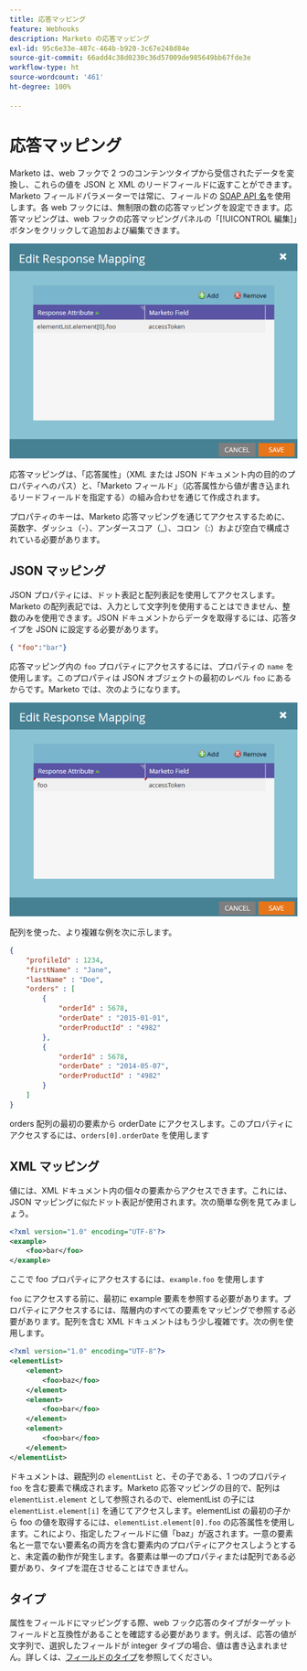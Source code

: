```yaml
---
title: 応答マッピング
feature: Webhooks
description: Marketo の応答マッピング
exl-id: 95c6e33e-487c-464b-b920-3c67e248d84e
source-git-commit: 66add4c38d0230c36d57009de985649bb67fde3e
workflow-type: ht
source-wordcount: '461'
ht-degree: 100%

---
```


# 応答マッピング

Marketo は、web フックで 2 つのコンテンツタイプから受信されたデータを変換し、これらの値を JSON と XML のリードフィールドに返すことができます。Marketo フィールドパラメーターでは常に、フィールドの [SOAP API 名](../rest-api/fields.md)を使用します。各 web フックには、無制限の数の応答マッピングを設定できます。応答マッピングは、web フックの応答マッピングパネルの「[!UICONTROL 編集]」ボタンをクリックして追加および編集できます。

![応答マッピング](assets/response-mapping.png)

応答マッピングは、「応答属性」（XML または JSON ドキュメント内の目的のプロパティへのパス）と、「Marketo フィールド」（応答属性から値が書き込まれるリードフィールドを指定する）の組み合わせを通じて作成されます。

プロパティのキーは、Marketo 応答マッピングを通じてアクセスするために、英数字、ダッシュ（-）、アンダースコア（_）、コロン（:）および空白で構成されている必要があります。

## JSON マッピング

JSON プロパティには、ドット表記と配列表記を使用してアクセスします。Marketo の配列表記では、入力として文字列を使用することはできません、整数のみを使用できます。JSON ドキュメントからデータを取得するには、応答タイプを JSON に設定する必要があります。

```json
{ "foo":"bar"}
```

応答マッピング内の `foo` プロパティにアクセスするには、プロパティの `name` を使用します。このプロパティは JSON オブジェクトの最初のレベル `foo` にあるからです。Marketo では、次のようになります。

![応答マッピング](assets/json-resp.png)

配列を使った、より複雑な例を次に示します。

```json
{
    "profileId" : 1234,
    "firstName" : "Jane",
    "lastName" : "Doe",
    "orders" : [
        {
            "orderId" : 5678,
            "orderDate" : "2015-01-01",
            "orderProductId" : "4982"
        },
        {
            "orderId" : 5678,
            "orderDate" : "2014-05-07",
            "orderProductId" : "4982"
        }
    ]
}
```

orders 配列の最初の要素から orderDate にアクセスします。このプロパティにアクセスするには、`orders[0].orderDate` を使用します

## XML マッピング

値には、XML ドキュメント内の個々の要素からアクセスできます。これには、JSON マッピングに似たドット表記が使用されます。次の簡単な例を見てみましょう。

```xml
<?xml version="1.0" encoding="UTF-8"?>
<example>
    <foo>bar</foo>
</example>
```

ここで foo プロパティにアクセスするには、`example.foo` を使用します

`foo` にアクセスする前に、最初に example 要素を参照する必要があります。プロパティにアクセスするには、階層内のすべての要素をマッピングで参照する必要があります。配列を含む XML ドキュメントはもう少し複雑です。次の例を使用します。

```xml
<?xml version="1.0" encoding="UTF-8"?>
<elementList>
    <element>
        <foo>baz</foo>
    </element>
    <element>
        <foo>bar</foo>
    </element>
    <element>
        <foo>bar</foo>
    </element>
</elementList>
```

ドキュメントは、親配列の `elementList` と、その子である、1 つのプロパティ `foo` を含む要素で構成されます。Marketo 応答マッピングの目的で、配列は `elementList.element` として参照されるので、elementList の子には `elementList.element[i]` を通じてアクセスします。elementList の最初の子から foo の値を取得するには、`elementList.element[0].foo` の応答属性を使用します。これにより、指定したフィールドに値「baz」が返されます。一意の要素名と一意でない要素名の両方を含む要素内のプロパティにアクセスしようとすると、未定義の動作が発生します。各要素は単一のプロパティまたは配列である必要があり、タイプを混在させることはできません。

## タイプ

属性をフィールドにマッピングする際、web フック応答のタイプがターゲットフィールドと互換性があることを確認する必要があります。例えば、応答の値が文字列で、選択したフィールドが integer タイプの場合、値は書き込まれません。詳しくは、[フィールドのタイプ](../rest-api/field-types.md)を参照してください。
